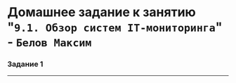 # Домашнее задание к занятию "`9.1. Обзор систем IT-мониторинга`" - `Белов Максим`


### Задание 1



---
